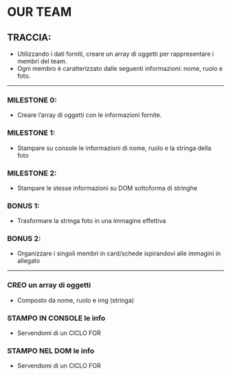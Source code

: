 # OUR TEAM
## TRACCIA:
- Utilizzando i dati forniti, creare un array di oggetti per rappresentare i membri del team.
- Ogni membro è caratterizzato dalle seguenti informazioni: nome, ruolo e foto.

<hr>

### MILESTONE 0:
- Creare l’array di oggetti con le informazioni fornite.
### MILESTONE 1:
- Stampare su console le informazioni di nome, ruolo e la stringa della foto
### MILESTONE 2:
- Stampare le stesse informazioni su DOM sottoforma di stringhe
### BONUS 1:
- Trasformare la stringa foto in una immagine effettiva
### BONUS 2:
- Organizzare i singoli membri in card/schede ispirandovi alle immagini in allegato

<hr>

### CREO un array di oggetti 
- Composto da nome, ruolo e img (stringa)
### STAMPO IN CONSOLE le info
- Servendomi di un CICLO FOR
### STAMPO NEL DOM le info
- Servendomi di un CICLO FOR
